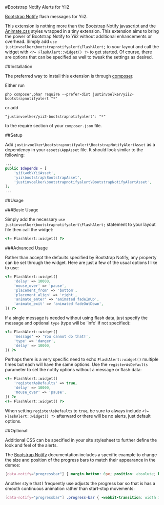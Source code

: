 #Bootstrap Notify Alerts for Yii2

[Bootstrap Notify](http://bootstrap-notify.remabledesigns.com/) flash messages for Yii2.

This extension is nothing more than the Bootstrap Notify javascript and the [Animate.css](http://daneden.github.io/animate.css/) styles wrapped in a tiny extension. This extension aims to bring the power of Bootstrap Notify to Yii2 without additional enhancements or overhead. Simply add `use justinvoelker\bootstrapnotifyalert\FlashAlert;` to your layout and call the widget with `<?= FlashAlert::widget() ?>` to get started. Of course, there are options that can be specified as well to tweak the settings as desired.   

##Installation

The preferred way to install this extension is through [composer](http://getcomposer.org/download/).

Either run

```
php composer.phar require --prefer-dist justinvoelker/yii2-bootstrapnotifyalert "*"
```

or add

```
"justinvoelker/yii2-bootstrapnotifyalert": "*"
```

to the require section of your `composer.json` file.

##Setup

Add `justinvoelker\bootstrapnotifyalert\BootstrapNotifyAlertAsset` as a dependency in your `assets\AppAsset` file. It should look similar to the following:

```php
...
public $depends = [
    'yii\web\YiiAsset',
    'yii\bootstrap\BootstrapAsset',
    'justinvoelker\bootstrapnotifyalert\BootstrapNotifyAlertAsset',
];
...
```

##Usage

###Basic Usage

Simply add the necessary `use justinvoelker\bootstrapnotifyalert\FlashAlert;` statement to your layout file then call the widget:

```php
<?= FlashAlert::widget() ?>
```

###Advanced Usage

Rather than accept the defaults specified by Bootstrap Notify, any property can be set through the widget.  Here are just a few of the usual options I like to use:

```php
<?= FlashAlert::widget([
    'delay' => 10000,
    'mouse_over' => 'pause',
    'placement_from' => 'bottom',
    'placement_align' => 'right',
    'animate_enter' => 'animated fadeInUp',
    'animate_exit' => 'animated fadeOutDown',
]) ?>
```

If a single message is needed without using flash data, just specify the message and optional `type` (type will be 'info' if not specified):

```php
<?= FlashAlert::widget([
    'message' => 'You cannot do that!',
    'type' => 'danger',
    'delay' => 10000,
]) ?>
```

Perhaps there is a very specific need to echo `FlashAlert::widget()` multiple times but each will have the same options. Use the `registerAsDefaults` parameter to set the notify options without a message or flash data:

```php
<?= FlashAlert::widget([
    'registerAsDefaults' => true,
    'delay' => 10000,
    'mouse_over' => 'pause',
]) ?>
<?= FlashAlert::widget() ?>
```

When setting `registerAsDefaults` to `true`, be sure to always include `<?= FlashAlert::widget() ?>` afterward or there will be no alerts, just default options.

##Optional

Additional CSS can be specified in your site stylesheet to further define the look and feel of the alerts.

The [Bootstrap Notify](http://bootstrap-notify.remabledesigns.com/) documentation includes a specific example to change the size and position of the progress bars to match their appearance in the demos:

```css
[data-notify="progressbar"] { margin-bottom: 0px; position: absolute; bottom: 0px; left: 0px; width: 100%; height: 5px; }
```

Another style that I frequently use adjusts the progress bar so that is has a smooth continuous animation rather than start-stop movements:

```css
[data-notify="progressbar"] .progress-bar { -webkit-transition: width 1s linear; -o-transition: width 1s linear; transition: width 1s linear; }
```
